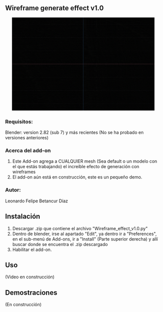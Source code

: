 ## Wireframe generate effect v1.0
<p align="center">
  <img width="460" height="300" src=miniatura.gif>
</p>

### Requisitos:
  Blender:
      version 2.82 (sub 7) y más recientes (No se ha probado en versiones anteriores)
### Acerca del add-on
1. Este Add-on agrega a CUALQUIER mesh (Sea default o un modelo con el que estás trabajando) el increíble efecto de generación con wireframes
2. El add-on aún está en construcción, este es un pequeño demo.
### Autor:
Leonardo Felipe Betancur Díaz
## Instalación
1. Descargar .zip que contiene el archivo "Wireframe_effect_v1.0.py"
2. Dentro de blender, irse al apartado "Edit", ya dentro ir a "Preferences", en el sub-menú de Add-ons, ir a "Install" (Parte superior derecha) y allí buscar donde se encuentra el .zip descargado
3. Habilitar el add-on.
## Uso
(Video en construcción)
## Demostraciones
(En construcción)
